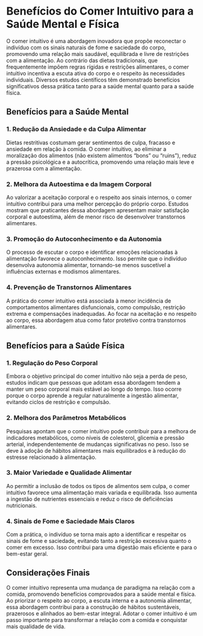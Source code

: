 # Benefícios do Comer Intuitivo para a Saúde Mental e Física

O comer intuitivo é uma abordagem inovadora que propõe reconectar o indivíduo com os sinais naturais de fome e saciedade do corpo, promovendo uma relação mais saudável, equilibrada e livre de restrições com a alimentação. Ao contrário das dietas tradicionais, que frequentemente impõem regras rígidas e restrições alimentares, o comer intuitivo incentiva a escuta ativa do corpo e o respeito às necessidades individuais. Diversos estudos científicos têm demonstrado benefícios significativos dessa prática tanto para a saúde mental quanto para a saúde física.

## Benefícios para a Saúde Mental

### 1. Redução da Ansiedade e da Culpa Alimentar

Dietas restritivas costumam gerar sentimentos de culpa, fracasso e ansiedade em relação à comida. O comer intuitivo, ao eliminar a moralização dos alimentos (não existem alimentos “bons” ou “ruins”), reduz a pressão psicológica e a autocrítica, promovendo uma relação mais leve e prazerosa com a alimentação.

### 2. Melhora da Autoestima e da Imagem Corporal

Ao valorizar a aceitação corporal e o respeito aos sinais internos, o comer intuitivo contribui para uma melhor percepção do próprio corpo. Estudos mostram que praticantes dessa abordagem apresentam maior satisfação corporal e autoestima, além de menor risco de desenvolver transtornos alimentares.

### 3. Promoção do Autoconhecimento e da Autonomia

O processo de escutar o corpo e identificar emoções relacionadas à alimentação favorece o autoconhecimento. Isso permite que o indivíduo desenvolva autonomia alimentar, tornando-se menos suscetível a influências externas e modismos alimentares.

### 4. Prevenção de Transtornos Alimentares

A prática do comer intuitivo está associada à menor incidência de comportamentos alimentares disfuncionais, como compulsão, restrição extrema e compensações inadequadas. Ao focar na aceitação e no respeito ao corpo, essa abordagem atua como fator protetivo contra transtornos alimentares.

## Benefícios para a Saúde Física

### 1. Regulação do Peso Corporal

Embora o objetivo principal do comer intuitivo não seja a perda de peso, estudos indicam que pessoas que adotam essa abordagem tendem a manter um peso corporal mais estável ao longo do tempo. Isso ocorre porque o corpo aprende a regular naturalmente a ingestão alimentar, evitando ciclos de restrição e compulsão.

### 2. Melhora dos Parâmetros Metabólicos

Pesquisas apontam que o comer intuitivo pode contribuir para a melhora de indicadores metabólicos, como níveis de colesterol, glicemia e pressão arterial, independentemente de mudanças significativas no peso. Isso se deve à adoção de hábitos alimentares mais equilibrados e à redução do estresse relacionado à alimentação.

### 3. Maior Variedade e Qualidade Alimentar

Ao permitir a inclusão de todos os tipos de alimentos sem culpa, o comer intuitivo favorece uma alimentação mais variada e equilibrada. Isso aumenta a ingestão de nutrientes essenciais e reduz o risco de deficiências nutricionais.

### 4. Sinais de Fome e Saciedade Mais Claros

Com a prática, o indivíduo se torna mais apto a identificar e respeitar os sinais de fome e saciedade, evitando tanto a restrição excessiva quanto o comer em excesso. Isso contribui para uma digestão mais eficiente e para o bem-estar geral.

## Considerações Finais

O comer intuitivo representa uma mudança de paradigma na relação com a comida, promovendo benefícios comprovados para a saúde mental e física. Ao priorizar o respeito ao corpo, a escuta interna e a autonomia alimentar, essa abordagem contribui para a construção de hábitos sustentáveis, prazerosos e alinhados ao bem-estar integral. Adotar o comer intuitivo é um passo importante para transformar a relação com a comida e conquistar mais qualidade de vida.